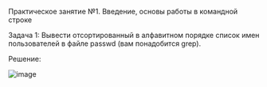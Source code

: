 Практическое занятие №1. Введение, основы работы в командной строке

Задача 1:
Вывести отсортированный в алфавитном порядке список имен пользователей в файле passwd (вам понадобится grep).

Решение:

![image](https://github.com/user-attachments/assets/b6989411-5b23-436d-b100-76b57abc670e)

